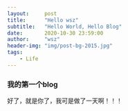 ```yaml
---
layout:     post
title:      "Hello wsz"
subtitle:   "Hello World, Hello Blog"
date:       2020-10-30 23:59:00
author:     "wsz"
header-img: "img/post-bg-2015.jpg"
tags:
    - Life
---
```


### 我的第一个blog
好了，就是你了，我可是做了一天啊！！！